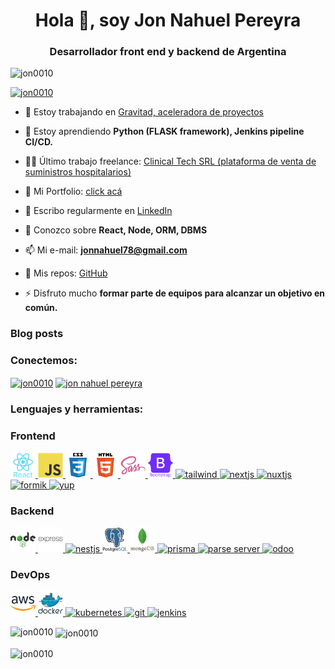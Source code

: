 <h1 align="center">Hola 👋, soy Jon Nahuel Pereyra</h1>
<h3 align="center">Desarrollador front end y backend de Argentina</h3>

<p align="left"> <img src="https://komarev.com/ghpvc/?username=jon0010&label=Profile%20views&color=0e75b6&style=flat" alt="jon0010" /> </p>

<p align="left"> <a href="https://github.com/ryo-ma/github-profile-trophy"><img src="https://github-profile-trophy.vercel.app/?username=jon0010" alt="jon0010" /></a> </p>

- 🔭 Estoy trabajando en [Gravitad, aceleradora de proyectos](https://gravitad.com/)

- 🌱 Estoy aprendiendo **Python (FLASK framework), Jenkins pipeline CI/CD.**

- 👨‍🏭 Último trabajo freelance: [Clinical Tech SRL (plataforma de venta de suministros hospitalarios)](https://clinicaltechsrl.com.ar)

- 💼 Mi Portfolio: [click acá](https://mi-portfolio-jon0010s-projects.vercel.app/)

- 📝 Escribo regularmente en [LinkedIn](https://www.linkedin.com/in/jon-nahuel-pereyra-832191257)

- 💬 Conozco sobre **React, Node, ORM, DBMS**

- 📫 Mi e-mail: **jonnahuel78@gmail.com**

- 📄 Mis repos: [GitHub](https://github.com/jon0010)

- ⚡ Disfruto mucho **formar parte de equipos para alcanzar un objetivo en común.**

### Blog posts
<!-- BLOG-POST-LIST:START -->
<!-- BLOG-POST-LIST:END -->

<h3 align="left">Conectemos:</h3>
<p align="left">
<a href="https://dev.to/jon0010" target="blank"><img align="center" src="https://raw.githubusercontent.com/rahuldkjain/github-profile-readme-generator/master/src/images/icons/Social/devto.svg" alt="jon0010" height="30" width="40" /></a>
<a href="https://www.linkedin.com/in/jon-nahuel-pereyra-832191257/" target="blank"><img align="center" src="https://raw.githubusercontent.com/rahuldkjain/github-profile-readme-generator/master/src/images/icons/Social/linked-in-alt.svg" alt="jon nahuel pereyra" height="30" width="40" /></a>
</p>

<h3 align="left">Lenguajes y herramientas:</h3>

### Frontend

<p align="left">
  <a href="https://reactjs.org/" target="_blank" rel="noreferrer">
    <img src="https://raw.githubusercontent.com/devicons/devicon/master/icons/react/react-original-wordmark.svg" alt="react" width="40" height="40"/>
  </a>
  <a href="https://developer.mozilla.org/en-US/docs/Web/JavaScript" target="_blank" rel="noreferrer">
    <img src="https://raw.githubusercontent.com/devicons/devicon/master/icons/javascript/javascript-original.svg" alt="javascript" width="40" height="40"/>
  </a>
  <a href="https://www.w3schools.com/css/" target="_blank" rel="noreferrer">
    <img src="https://raw.githubusercontent.com/devicons/devicon/master/icons/css3/css3-original-wordmark.svg" alt="css3" width="40" height="40"/>
  </a>
  <a href="https://www.w3.org/html/" target="_blank" rel="noreferrer">
    <img src="https://raw.githubusercontent.com/devicons/devicon/master/icons/html5/html5-original-wordmark.svg" alt="html5" width="40" height="40"/>
  </a>
  <a href="https://sass-lang.com" target="_blank" rel="noreferrer">
    <img src="https://raw.githubusercontent.com/devicons/devicon/master/icons/sass/sass-original.svg" alt="sass" width="40" height="40"/>
  </a>
  <a href="https://getbootstrap.com" target="_blank" rel="noreferrer">
    <img src="https://raw.githubusercontent.com/devicons/devicon/master/icons/bootstrap/bootstrap-plain-wordmark.svg" alt="bootstrap" width="40" height="40"/>
  </a>
  <a href="https://tailwindcss.com/" target="_blank" rel="noreferrer">
    <img src="https://www.vectorlogo.zone/logos/tailwindcss/tailwindcss-icon.svg" alt="tailwind" width="40" height="40"/>
  </a>
  <a href="https://nextjs.org/" target="_blank" rel="noreferrer">
    <img src="https://cdn.worldvectorlogo.com/logos/nextjs-2.svg" alt="nextjs" width="40" height="40"/>
  </a>
  <a href="https://nuxtjs.org/" target="_blank" rel="noreferrer">
    <img src="https://www.vectorlogo.zone/logos/nuxtjs/nuxtjs-icon.svg" alt="nuxtjs" width="40" height="40"/>
  </a>
  <a href="https://formik.org/" target="_blank" rel="noreferrer">
    <img src="https://avatars.githubusercontent.com/u/7579461?s=200&v=4" alt="formik" width="40" height="40"/>
  </a>
  <a href="https://github.com/jquense/yup" target="_blank" rel="noreferrer">
    <img src="https://camo.githubusercontent.com/bbf1d09d3c967d26a2ae07e808991f3324f4f0b1e0bc82a1e94ba0a50cc34928/68747470733a2f2f692e696d6775722e636f6d2f536141685478712e706e67" alt="yup" width="40" height="40"/>
  </a>
</p>

### Backend

<p align="left">
  <a href="https://nodejs.org" target="_blank" rel="noreferrer">
    <img src="https://raw.githubusercontent.com/devicons/devicon/master/icons/nodejs/nodejs-original-wordmark.svg" alt="nodejs" width="40" height="40"/>
  </a>
  <a href="https://expressjs.com" target="_blank" rel="noreferrer">
    <img src="https://raw.githubusercontent.com/devicons/devicon/master/icons/express/express-original-wordmark.svg" alt="express" width="40" height="40"/>
  </a>
  <a href="https://nestjs.com/" target="_blank" rel="noreferrer">
    <img src="https://d33wubrfki0l68.cloudfront.net/27fa8d763d12d2795ae07ed8fe740b225b5efb19/7c3e8/img/logo-small.svg" alt="nestjs" width="40" height="40"/>
  </a>
  <a href="https://www.postgresql.org" target="_blank" rel="noreferrer">
    <img src="https://raw.githubusercontent.com/devicons/devicon/master/icons/postgresql/postgresql-original-wordmark.svg" alt="postgresql" width="40" height="40"/>
  </a>
  <a href="https://www.mongodb.com/" target="_blank" rel="noreferrer">
    <img src="https://raw.githubusercontent.com/devicons/devicon/master/icons/mongodb/mongodb-original-wordmark.svg" alt="mongodb" width="40" height="40"/>
  </a>
  <a href="https://www.prisma.io/" target="_blank" rel="noreferrer">
    <img src="https://avatars.githubusercontent.com/u/17219288?s=200&v=4" alt="prisma" width="40" height="40"/>
  </a>
  <a href="https://parseplatform.org/" target="_blank" rel="noreferrer">
    <img src="https://repository-images.githubusercontent.com/4019906/4ab8e780-61b5-11ea-9d96-c70062d5f98f" alt="parse server" width="40" height="40"/>
  </a>
  <a href="https://odoo.com/" target="_blank" rel="noreferrer">
    <img src="https://www.odoo.com/web/static/src/img/odoo_logo.svg" alt="odoo" width="40" height="40"/>
  </a>
</p>

### DevOps

<p align="left">
  <a href="https://aws.amazon.com" target="_blank" rel="noreferrer">
    <img src="https://raw.githubusercontent.com/devicons/devicon/master/icons/amazonwebservices/amazonwebservices-original-wordmark.svg" alt="aws" width="40" height="40"/>
  </a>
  <a href="https://www.docker.com/" target="_blank" rel="noreferrer">
    <img src="https://raw.githubusercontent.com/devicons/devicon/master/icons/docker/docker-original-wordmark.svg" alt="docker" width="40" height="40"/>
  </a>
  <a href="https://kubernetes.io/" target="_blank" rel="noreferrer">
    <img src="https://www.vectorlogo.zone/logos/kubernetes/kubernetes-icon.svg" alt="kubernetes" width="40" height="40"/>
  </a>
  <a href="https://git-scm.com/" target="_blank" rel="noreferrer">
    <img src="https://www.vectorlogo.zone/logos/git-scm/git-scm-icon.svg" alt="git" width="40" height="40"/>
  </a>
  <a href="https://www.jenkins.io/" target="_blank" rel="noreferrer">
    <img src="https://www.vectorlogo.zone/logos/jenkins/jenkins-icon.svg" alt="jenkins" width="40" height="40"/>
  </a>
</p>

<p><img align="left" src="https://github-readme-stats.vercel.app/api/top-langs?username=jon0010&show_icons=true&locale=en&layout=compact" alt="jon0010" /></p>

<p>&nbsp;<img align="center" src="https://github-readme-stats.vercel.app/api?username=jon0010&show_icons=true&locale=en" alt="jon0010" /></p>

<p><img align="center" src="https://github-readme-streak-stats.herokuapp.com/?user=jon0010&" alt="jon0010" /></p>



